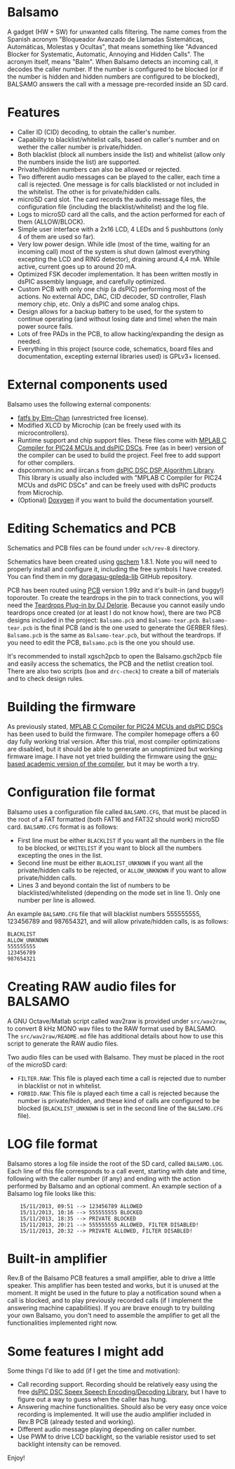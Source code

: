 Balsamo
=======

A gadget (HW + SW) for unwanted calls filtering. The name comes from the Spanish acronym "Bloqueador Avanzado de Llamadas Sistemáticas, Automáticas, Molestas y Ocultas", that means something like "Advanced Blocker for Systematic, Automatic, Annoying and Hidden Calls". The acronym itself, means "Balm". When Balsamo detects an incoming call, it decodes the caller number. If the number is configured to be blocked (or if the number is hidden and hidden numbers are configured to be blocked), BALSAMO answers the call with a message pre-recorded inside an SD card.

Features
========
- Caller ID (CID) decoding, to obtain the caller's number.
- Capability to blacklist/whitelist calls, based on caller's number and on wether the caller number is private/hidden.
- Both blacklist (block all numbers inside the list) and whitelist (allow only the numbers inside the list) are supported.
- Private/hidden numbers can also be allowed or rejected.
- Two different audio messages can be played to the caller, each time a call is rejected. One message is for calls blacklisted or not included in the whitelist. The other is for private/hidden calls.
- microSD card slot. The card records the audio message files, the configuration file (including the blacklist/whitelist) and the log file.
- Logs to microSD card all the calls, and the action performed for each of them (ALLOW/BLOCK).
- Simple user interface with a 2x16 LCD, 4 LEDs and 5 pushbuttons (only 4 of them are used so far).
- Very low power design. While idle (most of the time, waiting for an incoming call) most of the system is shut down (almost everything excepting the LCD and RING detector), draining around 4,4 mA. While active, current goes up to around 20 mA.
- Optimized FSK decoder implementation. It has been written mostly in dsPIC assembly language, and carefully optimized.
- Custom PCB with only one chip (a dsPIC) performing most of the actions. No external ADC, DAC, CID decoder, SD controller, Flash memory chip, etc. Only a dsPIC and some analog chips.
- Design allows for a backup battery to be used, for the system to continue operating (and without losing date and time) when the main power source fails.
- Lots of free PADs in the PCB, to allow hacking/expanding the design as needed.
- Everything in this project (source code, schematics, board files and documentation, excepting external libraries used) is GPLv3+ licensed.

External components used
========================

Balsamo uses the following external components:
- [fatfs by Elm-Chan](http://elm-chan.org/fsw/ff/00index_e.html) (unrestricted free license).
- Modified XLCD by Microchip (can be freely used with its microcontrollers).
- Runtime support and chip support files. These files come with [MPLAB C Compiler for PIC24 MCUs and dsPIC DSCs](http://www.microchip.com/stellent/idcplg?IdcService=SS_GET_PAGE&nodeId=1406&dDocName=en010065). Free (as in beer) version of the compiler can be used to build the project. Feel free to add support for other compilers.
- dspcommon.inc and iircan.s from [dsPIC DSC DSP Algorithm Library](http://www.microchip.com/stellent/idcplg?IdcService=SS_GET_PAGE&nodeId=1406&dDocName=en023598). This library is usually also included with "MPLAB C Compiler for PIC24 MCUs and dsPIC DSCs" and can be freely used with dsPIC products from Microchip.
- (Optional) [Doxygen](http://www.stack.nl/~dimitri/doxygen/) if you want to build the documentation yourself.

Editing Schematics and PCB
==========================

Schematics and PCB files can be found under `sch/rev-B` directory.

Schematics have been created using [gschem](http://www.gpleda.org/) 1.8.1. Note you will need to properly install and configure it, including the free symbols I have created. You can find them in my [doragasu-gpleda-lib](https://github.com/doragasu/doragasu-gpleda-lib) GitHub repository.

PCB has been routed using [PCB](http://pcb.geda-project.org) version 1.99z and it's built-in (and buggy!) toporouter. To create the teardrops in the pin to track connections, you will need the [Teardrops Plug-in by DJ Delorie](http://www.delorie.com/pcb/teardrops/). Because you cannot easily undo teardrops once created (or at least I do not know how), there are two PCB designs included in the project: `Balsamo.pcb` and `Balsamo-tear.pcb`. `Balsamo-tear.pcb` is the final PCB (and is the one used to generate the GERBER files). `Balsamo.pcb` is the same as `Balsamo-tear.pcb`, but without the teardrops. If you need to edit the PCB, `Balsamo.pcb` is the one you should use.

It's recommended to install xgsch2pcb to open the Balsamo.gsch2pcb file and easily access the schematics, the PCB and the netlist creation tool. There are also two scripts (`bom` and `drc-check`) to create a bill of materials and to check design rules.

Building the firmware
=====================

As previously stated, [MPLAB C Compiler for PIC24 MCUs and dsPIC DSCs](http://www.microchip.com/stellent/idcplg?IdcService=SS_GET_PAGE&nodeId=1406&dDocName=en010065) has been used to build the firmware. The compiler homepage offers a 60 day fully working trial version. After this trial, most compiler optimizations are disabled, but it should be able to generate an unoptimized but working firmware image. I have not yet tried building the firmware using the [gnu-based academic version of the compiler](http://www.microchip.com/stellent/idcplg?IdcService=SS_GET_PAGE&nodeId=1406&dDocName=en536656), but it may be worth a try.

Configuration file format
=========================

Balsamo uses a configuration file called `BALSAMO.CFG`, that must be placed in the root of a FAT formatted (both FAT16 and FAT32 should work) microSD card. `BALSAMO.CFG` format is as follows:
- First line must be either `BLACKLIST` if you want all the numbers in the file to be blocked, or `WHITELIST` if you want to block all the numbers excepting the ones in the list.
- Second line must be either `BLACKLIST_UNKNOWN` if you want all the private/hidden calls to be rejected, or `ALLOW_UNKNOWN` if you want to allow private/hidden calls.
- Lines 3 and beyond contain the list of numbers to be blacklisted/whitelisted (depending on the mode set in line 1). Only one number per line is allowed.

An example `BALSAMO.CFG` file that will blacklist numbers 555555555, 123456789 and 987654321, and will allow private/hidden calls, is as follows:

    BLACKLIST
    ALLOW_UNKNOWN
    555555555
    123456789
    987654321

Creating RAW audio files for BALSAMO
====================================

A GNU Octave/Matlab script called wav2raw is provided under `src/wav2raw`, to convert 8 kHz MONO wav files to the RAW format used by BALSAMO. The `src/wav2raw/README.md` file has additional details about how to use this script to generate the RAW audio files.

Two audio files can be used with Balsamo. They must be placed in the root of the microSD card:
- `FILTER.RAW`: This file is played each time a call is rejected due to number in blacklist or not in whitelist.
- `FORBID.RAW`: This file is played each time a call is rejected because the number is private/hidden, and these kind of calls are configured to be blocked (`BLACKLIST_UNKNOWN` is set in the second line of the `BALSAMO.CFG` file).

LOG file format
===============

Balsamo stores a log file inside the root of the SD card, called `BALSAMO.LOG`. Each line of this file corresponds to a call event, starting with date and time, following with the caller number (if any) and ending with the action performed by Balsamo and an optional comment. An example section of a Balsamo log file looks like this:

        15/11/2013, 09:51 --> 123456789 ALLOWED
        15/11/2013, 10:16 --> 555555555 BLOCKED
        15/11/2013, 18:35 --> PRIVATE BLOCKED
        15/11/2013, 20:21 --> 555555555 ALLOWED, FILTER DISABLED!
        15/11/2013, 20:32 --> PRIVATE ALLOWED, FILTER DISABLED!

Built-in amplifier
==================

Rev.B of the Balsamo PCB features a small amplifier, able to drive a little speaker. This amplifier has been tested and works, but it is unused at the moment. It might be used in the future to play a notification sound when a call is blocked, and to play previously recorded calls (if I implement the answering machine capabilities). If you are brave enough to try building your own Balsamo, you don't need to assemble the amplifier to get all the functionalities implemented right now.

Some features I might add
============================================================

Some things I'd like to add (if I get the time and motivation):

- Call recording support. Recording should be relatively easy using the free [dsPIC DSC Speex Speech Encoding/Decoding Library](http://www.microchip.com/stellent/idcplg?IdcService=SS_GET_PAGE&nodeId=1406&dDocName=en023610), but I have to figure out a way to guess when the caller has hung.
- Answering machine functionalities. Should also be very easy once voice recording is implemented. It will use the audio amplifier included in Rev.B PCB (already tested and working).
- Different audio message playing depending on caller number.
- Use PWM to drive LCD backlight, so the variable resistor used to set backlight intensity can be removed.

Enjoy!

